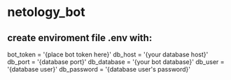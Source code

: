 # netology_bot

## create enviroment file .env with:
bot_token = '{place bot token here}'
db_host = '{your database host}'
db_port = '{database port}'
db_database = '{your bot database}'
db_user = '{database user}'
db_password = '{database user's password}'
